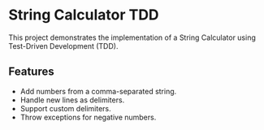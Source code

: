 # String Calculator TDD

This project demonstrates the implementation of a String Calculator using Test-Driven Development (TDD).

## Features

- Add numbers from a comma-separated string.
- Handle new lines as delimiters.
- Support custom delimiters.
- Throw exceptions for negative numbers.
